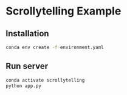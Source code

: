 # Scrollytelling Example

## Installation

```bash
conda env create -f environment.yaml
```

## Run server

```bash
conda activate scrollytelling
python app.py
```
